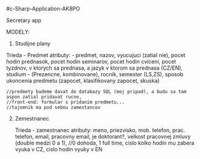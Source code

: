 #c-Sharp-Application-AK8PO

Secretary app


MODELY:

1) Studijne plany
  
  Trieda - Predmet
    atributy: - predmet, nazov, vyucujuci (zatial nie), pocet hodin prednasok, pocet hodin seminarov, pocet hodin cviceni, pocet tyzdnov, v ktorych sa prednasa, a jazyk v ktorom sa prednasa (CZ/EN), studium - (Prezencne, kombinovane), rocnik, semester (LS,ZS), sposob ukoncenia predmetu (zapocet, klasifikovany zapocet, skuska)
    
    //predmety budeme davat do databazy SQL (moj pripad), a budu sa tam aspon zatial pridavat rucne, 
    //front-end: formular s pridanim predmetu...
    //tajomnik ma pod sebou zamestancov
    
2) Zemestnanec    
    
    Trieda - zamestnanec
      atributy: meno, priezvisko, mob. telefon, prac. telefon, email, pracovny email, je doktorant?, velkost pracovnej zmluvy (double medzi 0 a 1), //0 dohoda, 1 full time, cislo kolko hodin mu zabera vyuka v CZ, cislo hodin vyuky v EN
    

